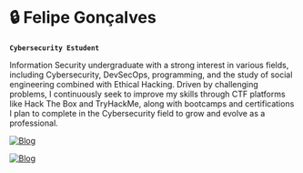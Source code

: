 # 🔒 Felipe Gonçalves

**`Cybersecurity Estudent`**

Information Security undergraduate with a strong interest in various fields, including Cybersecurity, DevSecOps, programming, and the study of social engineering combined with Ethical Hacking.
Driven by challenging problems, I continuously seek to improve my skills through CTF platforms like Hack The Box and TryHackMe, along with bootcamps and certifications I plan to complete in the Cybersecurity field to grow and evolve as a professional.

[![Blog](https://img.shields.io/badge/ProtonMail-8B89CC?style=for-the-badge&logo=protonmail&logoColor=white)](felipegonoli@proton.me)

[![Blog](https://img.shields.io/badge/LinkedIn-0077B5?style=for-the-badge&logo=linkedin&logoColor=white)](https://www.linkedin.com/in/felipegonoli/)
